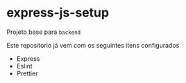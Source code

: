 # express-js-setup

Projeto base para `backend`

Este repositorio já vem com os seguintes itens configurados

- Express
- Eslint
- Prettier
